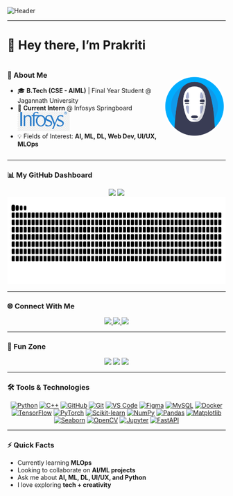 <!-- Profile Banner -->
![Header](https://capsule-render.vercel.app/api?type=venom&height=300&color=gradient&text=Hello%20Everyone˙⋆✮)

---

# 👋 Hey there, I’m Prakriti  

<div style="display: flex; align-items: center; justify-content: space-between;">

  <div style="flex: 1;">

  ### 🌸 About Me  
  - 🎓 **B.Tech (CSE - AIML)** | Final Year Student @ Jagannath University  
  - 💼 **Current Intern** @ Infosys Springboard <br>
    <img src="./infosys logo.png" width="120"/>  
  - 💡 Fields of Interest: **AI, ML, DL, Web Dev, UI/UX, MLOps**  

  </div>

  <div style="flex: 0.4; text-align: right;">
    <img src="./ghilbi icon.png" width="180" alt="Ghibli Icon" style="border-radius:50%;"/>
  </div>

</div>



---

### 📊 My GitHub Dashboard  

<div align="center">

  <!-- Stats -->
  <img src="https://github-readme-stats.vercel.app/api?username=prakritea&show_icons=true&theme=material-palenight&bg_color=0d1117&title_color=cf9fff&text_color=ffffff&icon_color=58a6ff" height="200"/>  

  <!-- Languages -->
  <img src="https://github-readme-stats.vercel.app/api/top-langs/?username=prakritea&layout=compact&theme=material-palenight&bg_color=0d1117&title_color=cf9fff&text_color=ffffff" height="200"/>  

  <!-- Snake -->
  <img src="https://raw.githubusercontent.com/prakritea/prakritea/output/github-contribution-grid-snake.svg" height="200"/>

</div>  

---

### 🌐 Connect With Me  

<div align="center">

  <a href="mailto:prakriti1178@gmail.com">
    <img src="https://img.shields.io/badge/Email-prakriti1178@gmail.com-c14438?style=for-the-badge&logo=gmail&logoColor=white" />
  </a>
  <a href="https://www.linkedin.com/in/prakriti-81b6822b9/">
    <img src="https://img.shields.io/badge/LinkedIn-Connect-blue?logo=linkedin&logoColor=white&style=for-the-badge" />
  </a>
  <a href="https://www.instagram.com/prakritiiii_11/">
    <img src="https://img.shields.io/badge/Instagram-Follow-pink?logo=instagram&logoColor=white&style=for-the-badge" />
  </a>

</div>

---

### 🎉 Fun Zone  

<div align="center">

  <img src="https://media.giphy.com/media/k1xA4WSR0EqGRATxKI/giphy.gif" width="250"/>  
  <img src="https://media2.giphy.com/media/v1.Y2lkPTc5MGI3NjExN2J0dnZxNnloYzI4eGc3NjdvbTE2eGd3MTVnOTloZ2lucThsaXVwMyZlcD12MV9pbnRlcm5hbF9naWZfYnlfaWQmY3Q9Zw/4dH9RUIKgYu2jfrYJI/giphy.gif" width="250"/>  
  <img src="https://media.giphy.com/media/s3yvjYV2gf8T7zcUpQ/giphy.gif" width="250"/>  

</div>

---

### 🛠️ Tools & Technologies  

<div align="center">

[![Python](https://img.shields.io/badge/Python-3776AB?style=for-the-badge&logo=python&logoColor=white)](https://www.python.org/)
[![C++](https://img.shields.io/badge/C++-00599C?style=for-the-badge&logo=c%2b%2b&logoColor=white)](https://isocpp.org/)
[![GitHub](https://img.shields.io/badge/GitHub-181717?style=for-the-badge&logo=github&logoColor=white)](https://github.com/prakritea)
[![Git](https://img.shields.io/badge/Git-F05032?style=for-the-badge&logo=git&logoColor=white)](https://git-scm.com/)
[![VS Code](https://img.shields.io/badge/VS_Code-007ACC?style=for-the-badge&logo=visual-studio-code&logoColor=white)](https://code.visualstudio.com/)
[![Figma](https://img.shields.io/badge/Figma-F24E1E?style=for-the-badge&logo=figma&logoColor=white)](https://figma.com/)
[![MySQL](https://img.shields.io/badge/MySQL-4479A1?style=for-the-badge&logo=mysql&logoColor=white)](https://www.mysql.com/)
[![Docker](https://img.shields.io/badge/Docker-2496ED?style=for-the-badge&logo=docker&logoColor=white)](https://www.docker.com/)
[![TensorFlow](https://img.shields.io/badge/TensorFlow-FF6F00?style=for-the-badge&logo=tensorflow&logoColor=white)](https://www.tensorflow.org/)
[![PyTorch](https://img.shields.io/badge/PyTorch-EE4C2C?style=for-the-badge&logo=pytorch&logoColor=white)](https://pytorch.org/)
[![Scikit-learn](https://img.shields.io/badge/Scikit--learn-F7931E?style=for-the-badge&logo=scikit-learn&logoColor=white)](https://scikit-learn.org/)
[![NumPy](https://img.shields.io/badge/NumPy-013243?style=for-the-badge&logo=numpy&logoColor=white)](https://numpy.org/)
[![Pandas](https://img.shields.io/badge/Pandas-150458?style=for-the-badge&logo=pandas&logoColor=white)](https://pandas.pydata.org/)
[![Matplotlib](https://img.shields.io/badge/Matplotlib-11557C?style=for-the-badge&logo=matplotlib&logoColor=white)](https://matplotlib.org/)
[![Seaborn](https://img.shields.io/badge/Seaborn-1A77C9?style=for-the-badge&logo=seaborn&logoColor=white)](https://seaborn.pydata.org/)
[![OpenCV](https://img.shields.io/badge/OpenCV-5C3EE8?style=for-the-badge&logo=opencv&logoColor=white)](https://opencv.org/)
[![Jupyter](https://img.shields.io/badge/Jupyter-F37626?style=for-the-badge&logo=jupyter&logoColor=white)](https://jupyter.org/)
[![FastAPI](https://img.shields.io/badge/FastAPI-009688?style=for-the-badge&logo=fastapi&logoColor=white)](https://fastapi.tiangolo.com/)

</div>

---

### ⚡ Quick Facts  
-  Currently learning **MLOps**  
-  Looking to collaborate on **AI/ML projects**  
-  Ask me about **AI, ML, DL, UI/UX, and Python**  
-  I love exploring **tech + creativity**  
